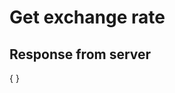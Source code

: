 # Get exchange rate

<tabs>
  <tab title="PHP5">
<code-block lang="PHP">
<![CDATA[
// Work in progress
]]>
</code-block>
  </tab>
  <tab title="PHP8">
<code-block lang="PHP">
<![CDATA[
// Work in progress
]]>
</code-block>
  </tab>
  <tab title="C#">
<code-block lang="c#">
<![CDATA[
// Work in progress
]]>
</code-block>
  </tab>
  <tab title="Python">
<code-block lang="Python">
<![CDATA[
# Work in progress
]]>
</code-block>
  </tab>
</tabs>

## Response from server
<code-block lang="json">
{
}
</code-block>